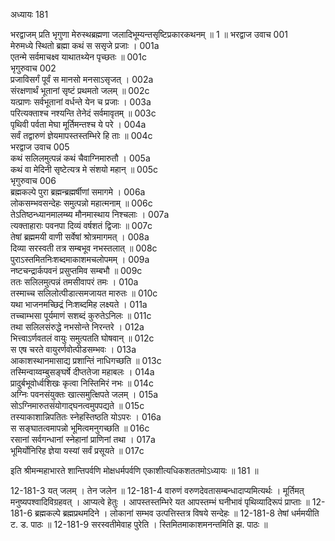 अध्यायः 181

भरद्वाजम् प्रति भृगुणा मेरुस्थब्रह्मणा जलादिभूम्यन्तसृष्टिप्रकारकथनम् ॥ 1 ॥
भरद्वाज उवाच 	001  
मेरुमध्ये स्थितो ब्रह्मा कथं स ससृजे प्रजाः ।	001a  
एतन्मे सर्वमाचक्ष्व याथातथ्येन पृच्छतः ॥	001c  
भृगुरुवाच 	002  
प्रजाविसर्गं पूर्वं स मानसो मनसाऽसृजत् ।	002a  
संरक्षणार्थं भूतानां सृष्टं प्रथमतो जलम् ॥	002c  
यत्प्राणः सर्वभूतानां वर्धन्ते येन च प्रजाः ।	003a  
परित्यक्ताश्च नश्यन्ति तेनेदं सर्वमावृतम् ॥	003c  
पृथिवी पर्वता मेघा मूर्तिमन्तश्च ये परे ।	004a  
सर्वं तद्वारुणं ज्ञेयमापस्तस्तम्भिरे हि ताः ॥	004c  
भरद्वाज उवाच 	005  
कथं सलिलमुत्पन्नं कथं चैवाग्निमारुतौ ।	005a  
कथं वा मेदिनी सृष्टेत्यत्र मे संशयो महान् ॥	005c  
भृगुरुवाच 	006  
ब्रह्मकल्पे पुरा ब्रह्मन्ब्रह्मर्षीणां समागमे ।	006a  
लोकसम्भवसन्देहः समुत्पन्नो महात्मनाम् ॥	006c  
तेऽतिष्ठन्ध्यानमालम्ब्य मौनमास्थाय निश्चलाः ।	007a  
त्यक्ताहाराः पवनपा दिव्यं वर्षशतं द्विजाः ॥	007c  
तेषां ब्रह्ममयी वाणी सर्वेषां श्रोत्रमागमत् ।	008a  
दिव्या सरस्वती तत्र सम्बभूव नभस्तलात् ॥	008c  
पुराऽस्तमितनिःशब्दमाकाशमचलोपमम् ।	009a  
नष्टचन्द्रार्कपवनं प्रसुप्तमिव सम्बभौ ॥	009c  
ततः सलिलमुत्पन्नं तमसीवापरं तमः ।	010a  
तस्माच्च सलिलोत्पीडात्समजायत मारुतः ॥	010c  
यथा भाजनमच्छिद्रं निःशब्दमिह लक्ष्यते ।	011a  
तच्चाम्भसा पूर्यमाणं सशब्दं कुरुतेऽनिलः ॥	011c  
तथा सलिलसंरुद्धे नभसोन्ते निरन्तरे ।	012a  
भित्त्वाऽर्णवतलं वायुः समुत्पतति घोषवान् ॥	012c  
स एष चरते वायुरर्णवोत्पीडसम्भवः ।	013a  
आकाशस्थानमासाद्य प्रशान्तिं नाधिगच्छति ॥	013c  
तस्मिन्वाय्वम्बुसङ्घर्षे दीप्ततेजा महाबलः ।	014a  
प्रादुर्बभूवोर्ध्वशिखः कृत्वा निस्तिमिरं नभः ॥	014c  
अग्निः पवनसंयुक्तः खात्समुत्क्षिपते जलम् ।	015a  
सोऽग्निमारुतसंयोगाद्घनत्वमुपपद्यते ॥	015c  
तस्याकाशान्निपतितः स्नेहस्तिष्ठति योऽपरः ।	016a  
स सङ्घातत्वमापन्नो भूमित्वमनुगच्छति ॥	016c  
रसानां सर्वगन्धानां स्नेहानां प्राणिनां तथा ।	017a  
भूमिर्योनिरिह ज्ञेया यस्यां सर्वं प्रसूयते ॥ 	017c  

इति श्रीमन्महाभारते शान्तिपर्वणि मोक्षधर्मपर्वणि एकाशीत्यधिकशततमोऽध्यायः ॥ 181 ॥

12-181-3 यत् जलम् । तेन जलेन ॥ 12-181-4 वारुणं वरुणदेवतासम्बन्धादाप्यमित्यर्थः । मूर्तिमत् मनुष्यपश्वादिविग्रहवत् । आप्यत्वे हेतुः । आपस्तस्तम्भिरे यत आपस्तम्भं घनीभावं पृथिव्यादिरूपं प्राप्ताः ॥ 12-181-6 ब्रह्मकल्पे ब्रह्मप्रथमदिने । लोकानां सम्भव उत्पत्तिस्तत्र विषये सन्देहः ॥ 12-181-8 तेषां धर्ममयीति ट. ड. पाठः ॥ 12-181-9 सरस्वतीमेवाह पुरेति । स्तिमितमाकाशमनन्तमिति झ. पाठः ॥
